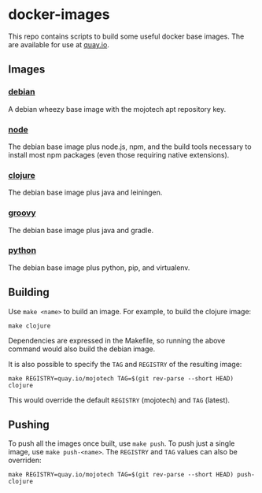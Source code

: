 # docker-images

This repo contains scripts to build some useful docker base images. The are available for use at [quay.io](quay.io).

## Images 

### [debian](quay.io/mojotech/debian)
A debian wheezy base image with the mojotech apt repository key.


### [node](quay.io/mojotech/node)
The debian base image plus node.js, npm, and the build tools necessary to install most npm packages (even those requiring native extensions).


### [clojure](quay.io/mojotech/clojure)
The debian base image plus java and leiningen. 

### [groovy](quay.io/mojotech/groovy)
The debian base image plus java and gradle. 

### [python](quay.io/mojotech/python)
The debian base image plus python, pip, and virtualenv. 


## Building

Use `make <name>` to build an image. For example, to build the clojure image:

    make clojure
    
Dependencies are expressed in the Makefile, so running the above command would also build the debian image. 

It is also possible to specify the `TAG` and `REGISTRY` of the resulting image:

    make REGISTRY=quay.io/mojotech TAG=$(git rev-parse --short HEAD) clojure
    
This would override the default `REGISTRY` (mojotech) and `TAG` (latest).

## Pushing

To push all the images once built, use `make push`. To push just a single image, use `make push-<name>`. The `REGISTRY` and `TAG` values can also be overriden:

    make REGISTRY=quay.io/mojotech TAG=$(git rev-parse --short HEAD) push-clojure
